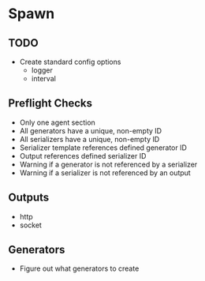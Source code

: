 # Spawn

## TODO

* Create standard config options
  * logger
  * interval

## Preflight Checks

* Only one agent section
* All generators have a unique, non-empty ID
* All serializers have a unique, non-empty ID
* Serializer template references defined generator ID
* Output references defined serializer ID
* Warning if a generator is not referenced by a serializer
* Warning if a serializer is not referenced by an output

## Outputs

* http
* socket

## Generators

* Figure out what generators to create
